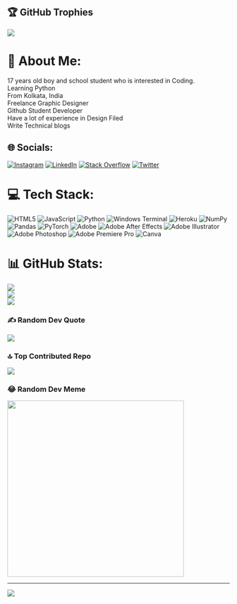 ## 🏆 GitHub Trophies
![](https://github-profile-trophy.vercel.app/?username=ImanBanerjee&theme=radical&no-frame=false&no-bg=true&margin-w=4)


# 💫 About Me:
17 years old boy and school student who is interested in Coding.<br>Learning Python<br>From Kolkata, India<br>Freelance Graphic Designer<br>Github Student Developer <br>Have a lot of experience in Design Filed <br>Write Technical blogs


## 🌐 Socials:
[![Instagram](https://img.shields.io/badge/Instagram-%23E4405F.svg?logo=Instagram&logoColor=white)](https://instagram.com/imanbanerjee03) [![LinkedIn](https://img.shields.io/badge/LinkedIn-%230077B5.svg?logo=linkedin&logoColor=white)](https://linkedin.com/in/iman-banerjee-0b181a278) [![Stack Overflow](https://img.shields.io/badge/-Stackoverflow-FE7A16?logo=stack-overflow&logoColor=white)](https://stackoverflow.com/users/iman-banerjee) [![Twitter](https://img.shields.io/badge/Twitter-%231DA1F2.svg?logo=Twitter&logoColor=white)](https://twitter.com/ImanBanerjee14) 

# 💻 Tech Stack:
![HTML5](https://img.shields.io/badge/html5-%23E34F26.svg?style=for-the-badge&logo=html5&logoColor=white) ![JavaScript](https://img.shields.io/badge/javascript-%23323330.svg?style=for-the-badge&logo=javascript&logoColor=%23F7DF1E) ![Python](https://img.shields.io/badge/python-3670A0?style=for-the-badge&logo=python&logoColor=ffdd54) ![Windows Terminal](https://img.shields.io/badge/Windows%20Terminal-%234D4D4D.svg?style=for-the-badge&logo=windows-terminal&logoColor=white) ![Heroku](https://img.shields.io/badge/heroku-%23430098.svg?style=for-the-badge&logo=heroku&logoColor=white) ![NumPy](https://img.shields.io/badge/numpy-%23013243.svg?style=for-the-badge&logo=numpy&logoColor=white) ![Pandas](https://img.shields.io/badge/pandas-%23150458.svg?style=for-the-badge&logo=pandas&logoColor=white) ![PyTorch](https://img.shields.io/badge/PyTorch-%23EE4C2C.svg?style=for-the-badge&logo=PyTorch&logoColor=white) ![Adobe](https://img.shields.io/badge/adobe-%23FF0000.svg?style=for-the-badge&logo=adobe&logoColor=white) ![Adobe After Effects](https://img.shields.io/badge/Adobe%20After%20Effects-9999FF.svg?style=for-the-badge&logo=Adobe%20After%20Effects&logoColor=white) ![Adobe Illustrator](https://img.shields.io/badge/adobe%20illustrator-%23FF9A00.svg?style=for-the-badge&logo=adobe%20illustrator&logoColor=white) ![Adobe Photoshop](https://img.shields.io/badge/adobe%20photoshop-%2331A8FF.svg?style=for-the-badge&logo=adobe%20photoshop&logoColor=white) ![Adobe Premiere Pro](https://img.shields.io/badge/Adobe%20Premiere%20Pro-9999FF.svg?style=for-the-badge&logo=Adobe%20Premiere%20Pro&logoColor=white) ![Canva](https://img.shields.io/badge/Canva-%2300C4CC.svg?style=for-the-badge&logo=Canva&logoColor=white)
# 📊 GitHub Stats:
![](https://github-readme-stats.vercel.app/api?username=ImanBanerjee&theme=dark&hide_border=false&include_all_commits=true&count_private=true)<br/>
![](https://github-readme-streak-stats.herokuapp.com/?user=ImanBanerjee&theme=dark&hide_border=false)<br/>
![](https://github-readme-stats.vercel.app/api/top-langs/?username=ImanBanerjee&theme=dark&hide_border=false&include_all_commits=true&count_private=true&layout=compact)


### ✍️ Random Dev Quote
![](https://quotes-github-readme.vercel.app/api?type=horizontal&theme=radical)

### 🔝 Top Contributed Repo
![](https://github-contributor-stats.vercel.app/api?username=ImanBanerjee&limit=5&theme=dark&combine_all_yearly_contributions=true)

### 😂 Random Dev Meme
<img src='https://randommeme-five.vercel.app/' style="height: 400px;"/>

---
[![](https://visitcount.itsvg.in/api?id=ImanBanerjee&icon=1&color=0)](https://visitcount.itsvg.in)



  
<!-- Proudly created with GPRM ( https://gprm.itsvg.in ) -->
